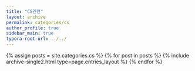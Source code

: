```yaml
---
title: "CS관련"
layout: archive
permalink: categories/cs
author_profile: true
sidebar_main: true
typora-root-url: ../../
---
```


{% assign posts = site.categories.cs %}
{% for post in posts %} {% include archive-single2.html type=page.entries_layout %} {% endfor %}
